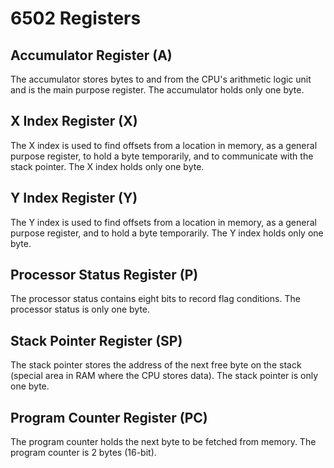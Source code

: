 # 6502 Registers

## Accumulator Register (A)

The accumulator stores bytes to and from the CPU's arithmetic logic unit and is the main purpose register.  The accumulator holds only one byte.

## X Index Register (X)

The X index is used to find offsets from a location in memory, as a general purpose register, to hold a byte temporarily, and to communicate with the stack pointer.  The X index holds only one byte.

## Y Index Register (Y)

The Y index is used to find offsets from a location in memory, as a general purpose register, and to hold a byte temporarily.  The Y index holds only one byte.

## Processor Status Register (P)

The processor status contains eight bits to record flag conditions.  The processor status is only one byte.

## Stack Pointer Register (SP)

The stack pointer stores the address of the next free byte on the stack (special area in RAM where the CPU stores data).  The stack pointer is only one byte.

## Program Counter Register (PC)

The program counter holds the next byte to be fetched from memory.  The program counter is 2 bytes (16-bit).